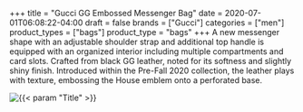 +++
title = "Gucci GG Embossed Messenger Bag"
date = 2020-07-01T06:08:22-04:00
draft = false
brands = ["Gucci"]
categories = ["men"]
product_types = ["bags"]
product_type = "bags"
+++
A new messenger shape with an adjustable shoulder strap and additional top handle is equipped with an organized interior including multiple compartments and card slots. Crafted from black GG leather, noted for its softness and slightly shiny finish. Introduced within the Pre-Fall 2020 collection, the leather plays with texture, embossing the House emblem onto a perforated base.

![{{< param "Title" >}}](https://media.gucci.com/style/White_Center_0_0_250x170/1583343004/625782_1W3AN_1000_001_061_0000_Light-GG-embossed-messenger-bag.jpg)
